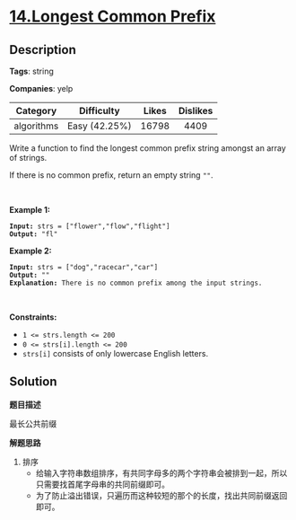 # [14.Longest Common Prefix](https://leetcode.com/problems/longest-common-prefix/description/)

## Description

**Tags**: string

**Companies**: yelp

| Category | Difficulty | Likes | Dislikes |
| :------: | :--------: | :---: | :------: |
| algorithms | Easy (42.25%) | 16798 | 4409 |

<p>Write a function to find the longest common prefix string amongst an array of strings.</p>
<p>If there is no common prefix, return an empty string <code>&quot;&quot;</code>.</p>
<p>&nbsp;</p>
<p><strong class="example">Example 1:</strong></p>
<pre><code><strong>Input:</strong> strs = [&quot;flower&quot;,&quot;flow&quot;,&quot;flight&quot;]
<strong>Output:</strong> &quot;fl&quot;</code></pre>
<p><strong class="example">Example 2:</strong></p>
<pre><code><strong>Input:</strong> strs = [&quot;dog&quot;,&quot;racecar&quot;,&quot;car&quot;]
<strong>Output:</strong> &quot;&quot;
<strong>Explanation:</strong> There is no common prefix among the input strings.</code></pre>
<p>&nbsp;</p>
<p><strong>Constraints:</strong></p>
<ul>
  <li><code>1 &lt;= strs.length &lt;= 200</code></li>
  <li><code>0 &lt;= strs[i].length &lt;= 200</code></li>
  <li><code>strs[i]</code> consists of only lowercase English letters.</li>
</ul>

## Solution

**题目描述**

最长公共前缀

**解题思路**

1. 排序
    - 给输入字符串数组排序，有共同字母多的两个字符串会被排到一起，所以只需要找首尾字母串的共同前缀即可。
    - 为了防止溢出错误，只遍历而这种较短的那个的长度，找出共同前缀返回即可。

